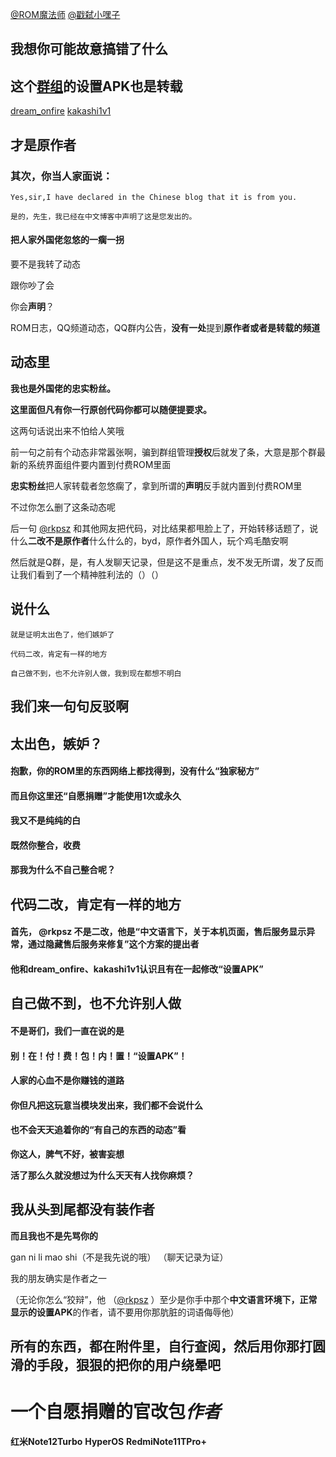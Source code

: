 [@ROM魔法师](http://www.coolapk1s.com/u/22775442)
    [@戳弑小嘿子](http://www.coolapk1s.com/u/30797802)

## 我想你可能**故意**搞错了什么

## 这个[群组](https://t.me/HyperModDiscussion)的**设置APK**也是转载

[dream_onfire](https://t.me/dream_onfire)
    [kakashi1v1](https://t.me/kakashi1v1)

## 才是原作者

### 其次，你当人家面说：

```
Yes,sir,I have declared in the Chinese blog that it is from you.

是的，先生，我已经在中文博客中声明了这是您发出的。
```

#### 把人家外国佬忽悠的一瘸一拐

要不是我转了动态

跟你吵了会

你会**声明**？

ROM日志，QQ频道动态，QQ群内公告，**没有一处**提到**原作者或者是转载的频道**

## 动态里

**我也是外国佬的忠实粉丝。**

**这里面但凡有你一行原创代码你都可以随便提要求。**

这两句话说出来不怕给人笑哦

前一句之前有个动态非常嚣张啊，骗到群组管理**授权**后就发了条，大意是那个群最新的系统界面组件要内置到付费ROM里面

**忠实粉丝**把人家转载者忽悠瘸了，拿到所谓的**声明**反手就内置到付费ROM里

不过你怎么删了这条动态呢

后一句 [@rkpsz](http://www.coolapk1s.com/u/21000263) 和其他网友把代码，对比结果都甩脸上了，开始转移话题了，说什么**二改不是原作者**什么什么的，byd，原作者外国人，玩个鸡毛酷安啊

然后就是Q群，是，有人发聊天记录，但是这不是重点，发不发无所谓，发了反而让我们看到了一个精神胜利法的（）（）

## 说什么
```
就是证明太出色了，他们嫉妒了

代码二改，肯定有一样的地方

自己做不到，也不允许别人做，我到现在都想不明白
```
## 我们来一句句反驳啊

## 太出色，嫉妒？
#### 抱歉，你的ROM里的东西网络上都找得到，没有什么“独家秘方”

#### 而且你这里还“自愿捐赠”才能使用1次或永久

#### 我又不是纯纯的白

#### 既然你整合，收费

#### 那我为什么不自己整合呢？

## 代码二改，肯定有一样的地方
#### 首先， @rkpsz 不是二改，他是“中文语言下，关于本机页面，售后服务显示异常，通过隐藏售后服务来修复”这个方案的提出者

#### 他和dream_onfire、kakashi1v1认识且有在一起修改“设置APK”

## 自己做不到，也不允许别人做
#### 不是哥们，我们一直在说的是
#### 别！在！付！费！包！内！置！“设置APK”！
#### 人家的心血不是你赚钱的道路
#### 你但凡把这玩意当模块发出来，我们都不会说什么
#### 也不会天天追着你的“有自己的东西的动态”看

**你这人，脾气不好，被害妄想**

**活了那么久就没想过为什么天天有人找你麻烦？**

## 我从头到尾都没有装作者

**而且我也不是先骂你的**

gan ni li mao shi（不是我先说的哦）
（聊天记录为证）

我的朋友确实是作者之一

（无论你怎么“狡辩”，他 （[@rkpsz](http://www.coolapk1s.com/u/21000263) ）至少是你手中那个**中文语言环境下，正常显示的设置APK**的作者，请不要用你那肮脏的词语侮辱他）

## 所有的东西，都在附件里，自行查阅，然后用你那打圆滑的手段，狠狠的把你的用户绕晕吧

# 一个**自愿捐赠**的官改包*作者*

**红米Note12Turbo** **HyperOS** **RedmiNote11TPro+**
